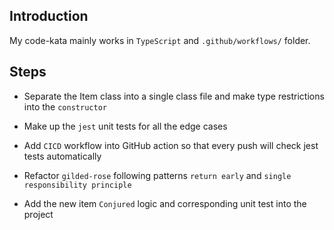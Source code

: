 ## Introduction

My code-kata mainly works in `TypeScript` and `.github/workflows/` folder.

## Steps

- Separate the Item class into a single class file and make type restrictions into the `constructor`

- Make up the `jest` unit tests for all the edge cases

- Add `CICD` workflow into GitHub action so that every push will check jest tests automatically

- Refactor `gilded-rose` following patterns `return early` and `single responsibility principle`

- Add the new item `Conjured` logic and corresponding unit test into the project
